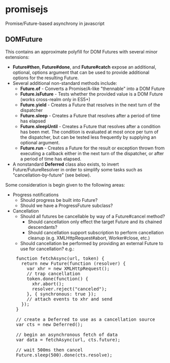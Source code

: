 promisejs
=========

Promise/Future-based asynchrony in javascript

DOMFuture
---------
This contains an approximate polyfill for DOM Futures with several minor extensions:
* **Future#then**, **Future#done**, and **Future#catch** expose an additional, optional, options argument that can be used to provide additional options for the resulting Future.
* Several additional non-standard methods include:
  * **Future.of** - Converts a Promise/A-like "thennable" into a DOM Future
  * **Future.isFuture** - Tests whether the provided value is a DOM Future (works cross-realm only in ES5+)
  * **Future.yield** - Creates a Future that resolves in the next turn of the dispatcher
  * **Future.sleep** - Creates a Future that resolves after a period of time has elapsed
  * **Future.sleepUntil** - Creates a Future that resolves after a condition has been met. The condition is evaluated at most once per turn of the dispatcher, but can be tested less frequently by supplying an optional argument.
  * **Future.run** - Creates a Future for the result or exception thrown from executing a callback either in the next turn of the dispatcher, or after a period of time has elapsed.
* A nonstandard **Deferred** class also exists, to invert Future/FutureResolver in order to simplify some tasks such as "cancellation-by-future" (see below).

Some consideration is begin given to the following areas:
* Progress notifications
  * Should progress be built into Future?
  * Should we have a ProgressFuture subclass?
* Cancellation
  * Should all futures be cancellable by way of a Future#cancel method?
    * Should cancellation only effect the target Future and its chained descendants?
    * Should cancellation support subscription to perform cancellation cleanup (e.g. XMLHttpRequest#abort, Worker#close, etc.)
  * Should cancellation be performed by providing an external Future to use for cancellation? e.g.:

<pre>
    function fetchAsync(url, token) {
      return new Future(function (resolver) {
        var xhr = new XMLHttpRequest();
        // trap cancellation
        token.done(function() { 
          xhr.abort(); 
          resolver.reject("canceled"); 
        }, { synchronous: true });
        // attach events to xhr and send
      });
    }

    // create a Deferred to use as a cancellation source
    var cts = new Deferred();
    
    // begin an asynchronous fetch of data
    var data = fetchAsync(url, cts.future);
    
    // wait 500ms then cancel
    Future.sleep(500).done(cts.resolve);
</pre>
